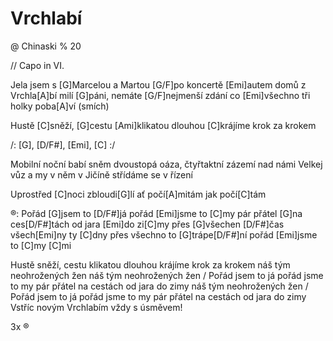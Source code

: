 # Vrchlabí
@ Chinaski
% 20

// Capo in VI.

Jela jsem s [G]Marcelou a Martou
[G/F]po koncertě [Emi]autem domů z Vrchla[A]bí
milí [G]páni, nemáte [G/F]nejmenší zdání
co [Emi]všechno tři holky poba[A]ví (smích)

Hustě [C]sněží, [G]cestu
[Ami]klikatou dlouhou [C]krájíme krok za krokem

/: [G], [D/F#], [Emi], [C] :/

Mobilní noční babí sněm
dvoustopá oáza, čtyřtaktní zázemí
nad námi Velkej vůz a my v něm
v Jičíně střídáme se v řízení

Uprostřed [C]noci zbloudi[G]lí
ať počí[A]mitám jak počí[C]tám

®: Pořád [G]jsem to [D/F#]já
pořád [Emi]jsme to [C]my
pár přátel [G]na ces[D/F#]tách
od jara [Emi]do zi[C]my
přes [G]všechen [D/F#]čas
všech[Emi]ny ty [C]dny
přes všechno to [G]trápe[D/F#]ní
pořád [Emi]jsme to [C]my [C]mi

Hustě sněží, cestu klikatou dlouhou
krájíme krok za krokem
náš tým neohrožených žen
náš tým neohrožených žen / Pořád jsem to já pořád jsme to my pár přátel na cestách od jara do zimy
náš tým neohrožených žen / Pořád jsem to já pořád jsme to my pár přátel na cestách od jara do zimy
Vstříc novým Vrchlabím
vždy s úsměvem!

3x ®